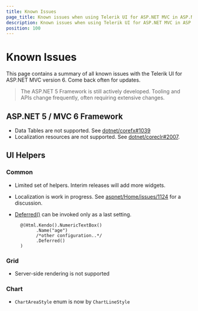 ```yaml
---
title: Known Issues
page_title: Known issues when using Telerik UI for ASP.NET MVC in ASP.NET 5 and MVC 6
description: Known issues when using Telerik UI for ASP.NET MVC in ASP.NET 5 and MVC 6
position: 100
---
```


# Known Issues

This page contains a summary of all known issues with the Telerik UI for ASP.NET MVC version 6.
Come back often for updates.

> The ASP.NET 5 Framework is still actively developed. Tooling and APIs change frequently, often requiring extensive changes.

## ASP.NET 5 / MVC 6 Framework

- Data Tables are not supported. See [dotnet/corefx#1039](https://github.com/dotnet/corefx/issues/1039)
- Localization resources are not supported. See [dotnet/coreclr#2007](https://github.com/dotnet/coreclr/issues/2007).

## UI Helpers

### Common

- Limited set of helpers. Interim releases will add more widgets.
- Localization is work in progress. See [aspnet/Home/issues/1124](https://github.com/aspnet/Home/issues/1142) for a discussion.
- [Deferred()](/aspnet-mvc/fundamentals.html#deferred-initialization) can be invoked only as a last setting.

        @(Html.Kendo().NumericTextBox()
              .Name("age")
              /*other configuration..*/
              .Deferred()
        )


### Grid

- Server-side rendering is not supported

### Chart

- `ChartAreaStyle` enum is now by `ChartLineStyle`

